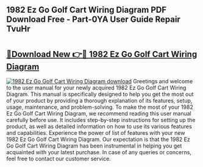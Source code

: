 ## 1982 Ez Go Golf Cart Wiring Diagram PDF Download Free - Part-0YA User Guide Repair TvuHr

# <h2><a href="http://dfhn713.blite.top/?on=1982+Ez+Go+Golf+Cart+Wiring+Diagram">🔗Download New 👉🔴 1982 Ez Go Golf Cart Wiring Diagram</a></h2>

[![1982 Ez Go Golf Cart Wiring Diagram download](https://i.imgur.com/lujVjoI.png)](http://dfhn713.blite.top/?on=1982+Ez+Go+Golf+Cart+Wiring+Diagram)
Greetings and welcome to the user manual for your newly acquired 1982 Ez Go Golf Cart Wiring Diagram. This manual is specifically designed to help you get the most out of your product by providing a thorough explanation of its features, setup, usage, maintenance, and problem-solving. To make the most of your 1982 Ez Go Golf Cart Wiring Diagram, we recommend reading this user manual carefully before use. It includes step-by-step instructions for setting up the product, as well as detailed information on how to use its various features and capabilities. Experience the power of list of features with your new 1982 Ez Go Golf Cart Wiring Diagram. Our expectation is that the 1982 Ez Go Golf Cart Wiring Diagram has been instrumental in helping you get acquainted with your latest purchase. In case of any queries or concerns, feel free to contact our customer service.

